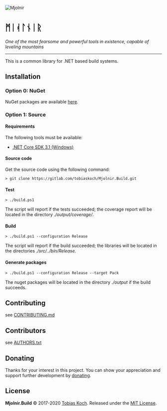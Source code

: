 ![Mjolnir](https://gitlab.com/tobiaskoch/Mjolnir/raw/master/img/Mjolnir.png)

# ᛗᛁᚮᛚᚾᛁᚱ

*One of the most fearsome and powerful tools in existence, capable of leveling mountains*

---
This is a common library for .NET based build systems.

## Installation

### Option 0: NuGet
NuGet packages are available [here](https://www.nuget.org/packages/Mjolnir.Build/).

### Option 1: Source
#### Requirements
The following tools must be available:

* [.NET Core SDK 3.1 (Windows)](https://dotnet.microsoft.com/download)

#### Source code
Get the source code using the following command:

    > git clone https://gitlab.com/tobiaskoch/Mjolnir.Build.git

#### Test
    > ./build.ps1

The script will report if the tests succeeded; the coverage report will be located in the directory *./output/coverage/*.

#### Build
    > ./build.ps1 --configuration Release

The script will report if the build succeeded; the libraries will be located in the directories *./src/../bin/Release*.

#### Generate packages
    > ./build.ps1 --configuration Release --target Pack

The nuget packages will be located in the directory *./output* if the build succeeds.

## Contributing
see [CONTRIBUTING.md](https://gitlab.com/tobiaskoch/Mjolnir.Build/blob/master/CONTRIBUTING.md)

## Contributors
see [AUTHORS.txt](https://gitlab.com/tobiaskoch/Mjolnir.Build/blob/master/AUTHORS.txt)

## Donating
Thanks for your interest in this project. You can show your appreciation and support further development by [donating](https://www.tk-software.de/donate).

## License
**Mjolnir.Build** © 2017-2020  [Tobias Koch](https://www.tk-software.de). Released under the [MIT License](https://gitlab.com/tobiaskoch/Mjolnir.Build/blob/master/LICENSE.md).
